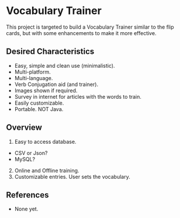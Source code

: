 # Vocabulary Trainer

This project is targeted to build a Vocabulary Trainer similar to the flip cards, but with some enhancements to make it more effective.

## Desired Characteristics

* Easy, simple and clean use (minimalistic).
* Multi-platform.
* Multi-language.
* Verb Conjugation aid (and trainer).
* Images shown if required.
* Survey in internet for articles with the words to train.
* Easily customizable.
* Portable. NOT Java.

## Overview

1. Easy to access database.
  * CSV or Json?
  * MySQL?
2. Online and Offline training.
3. Customizable entries. User sets the vocabulary.

## References

* None yet.